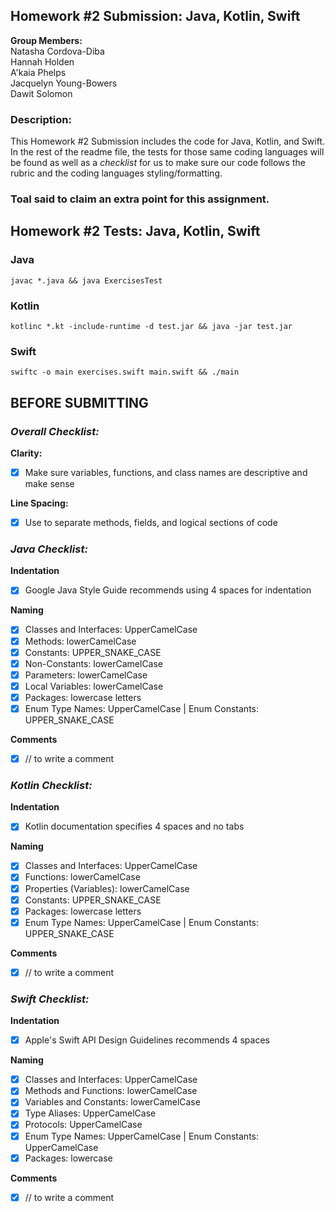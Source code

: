 ## Homework #2 Submission: Java, Kotlin, Swift
**Group Members:** <br>
Natasha Cordova-Diba <br>
Hannah Holden <br>
A'kaia Phelps <br>
Jacquelyn Young-Bowers <br>
Dawit Solomon

### Description:
This Homework #2 Submission includes the code for Java, Kotlin, and Swift. In the rest of the readme file, the tests for those same coding languages will be found as well as a *checklist* for us to make sure our code follows the rubric and the coding languages styling/formatting. <br>
### Toal said to claim an extra point for this assignment. <br>

## Homework #2 Tests: Java, Kotlin, Swift
### Java

```
javac *.java && java ExercisesTest
```

### Kotlin

```
kotlinc *.kt -include-runtime -d test.jar && java -jar test.jar
```

### Swift

```
swiftc -o main exercises.swift main.swift && ./main
```


## BEFORE SUBMITTING
### *Overall Checklist:* <br>
**Clarity:**
- [x] Make sure variables, functions, and class names are descriptive and make sense

**Line Spacing:**
- [x] Use to separate methods, fields, and logical sections of code

### *Java Checklist:* <br>
**Indentation**
- [x] Google Java Style Guide recommends using 4 spaces for indentation<br>

**Naming**<br>
- [x] Classes and Interfaces: UpperCamelCase
- [x] Methods: lowerCamelCase
- [x] Constants: UPPER_SNAKE_CASE
- [x] Non-Constants: lowerCamelCase
- [x] Parameters: lowerCamelCase
- [x] Local Variables: lowerCamelCase
- [x] Packages: lowercase letters
- [x] Enum Type Names: UpperCamelCase | Enum Constants: UPPER_SNAKE_CASE<br>

**Comments**<br>
- [x] // to write a comment

### *Kotlin Checklist:* <br>
**Indentation**<br>
- [x] Kotlin documentation specifies 4 spaces and no tabs<br>

**Naming**<br>
- [x] Classes and Interfaces: UpperCamelCase
- [x] Functions: lowerCamelCase
- [x] Properties (Variables): lowerCamelCase
- [x] Constants: UPPER_SNAKE_CASE
- [x] Packages: lowercase letters
- [x] Enum Type Names: UpperCamelCase | Enum Constants: UPPER_SNAKE_CASE
      
**Comments**<br>
- [x] // to write a comment

### *Swift Checklist:* <br>
**Indentation**<br>
- [x] Apple's Swift API Design Guidelines recommends 4 spaces<br>

**Naming**<br>
- [x] Classes and Interfaces: UpperCamelCase
- [x] Methods and Functions: lowerCamelCase
- [x] Variables and Constants: lowerCamelCase
- [x] Type Aliases: UpperCamelCase
- [x] Protocols: UpperCamelCase
- [x] Enum Type Names: UpperCamelCase | Enum Constants: UpperCamelCase
- [x] Packages: lowercase

**Comments**<br>
- [x] // to write a comment
